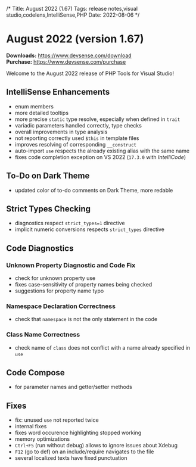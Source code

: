 /*
Title: August 2022 (1.67)
Tags: release notes,visual studio,codelens,IntelliSense,PHP
Date: 2022-08-06
*/

# August 2022 (version 1.67)

**Downloads:** https://www.devsense.com/download<br/>
**Purchase:** https://www.devsense.com/purchase

Welcome to the August 2022 release of PHP Tools for Visual Studio!

## IntelliSense Enhancements

- enum members
- more detailed tooltips
- more precise `static` type resolve, especially when defined in `trait`
- variadic parameters handled correctly, type checks
- overall improvements in type analysis
- not reporting correctly used `$this` in template files
- improves resolving of corresponding `__construct`
- auto-import `use` respects the already existing alias with the same name
- fixes code completion exception on VS 2022 (`17.3.0` with _IntelliCode_)

## To-Do on Dark Theme

- updated color of to-do comments on Dark Theme, more redable

## Strict Types Checking

- diagnostics respect `strict_types=1` directive
- implicit numeric conversions respects `strict_types` directive

## Code Diagnostics

### Unknown Property Diagnostic and Code Fix

- check for unknown property use
- fixes case-sensitivity of property names being checked
- suggestions for property name typo

### Namespace Declaration Correctness

- check that `namespace` is not the only statement in the code

### Class Name Correctness

- check name of `class` does not conflict with a name already specified in `use`

## Code Compose

- for parameter names and getter/setter methods

## Fixes

- fix: unused `use` not reported twice
- internal fixes
- fixes word occurence highlighting stopped working
- memory optimizations
- `Ctrl+F5` (run without debug) allows to ignore issues about Xdebug
- `F12` (go to def) on an include/require navigates to the file
- several localized texts have fixed punctuation